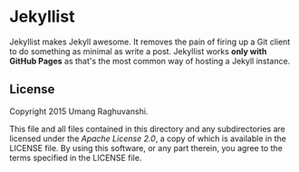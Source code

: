 # Jekyllist

Jekyllist makes Jekyll awesome. It removes the pain of firing up a Git client to do something as minimal as write a post.
Jekyllist works **only with GitHub Pages** as that's the most common way of hosting a Jekyll instance.

## License

Copyright 2015 Umang Raghuvanshi.

This file and all files contained in this directory and any subdirectories are licensed under the *Apache License 2.0*, a copy of which is available in the LICENSE file. By using this software, or any part therein, you agree to the terms specified in the LICENSE file.
